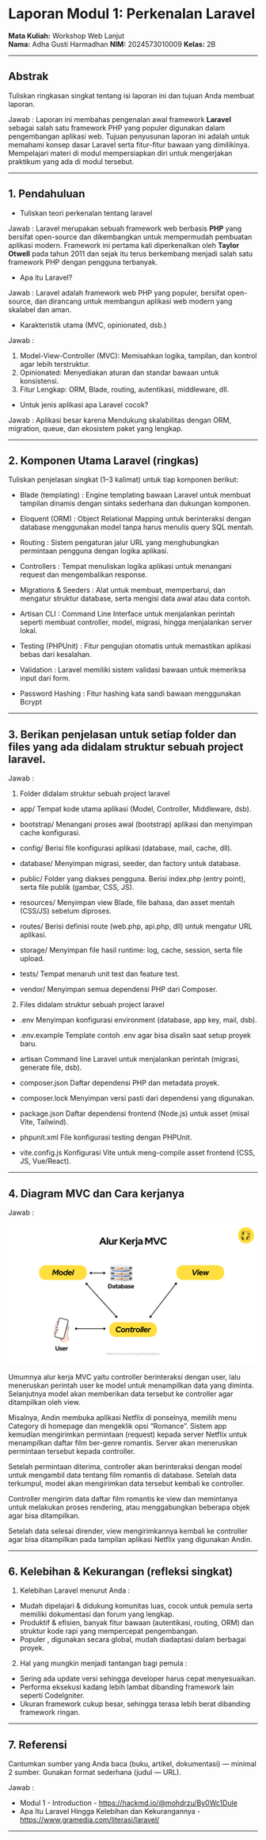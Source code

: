 # Laporan Modul 1: Perkenalan Laravel
**Mata Kuliah:** Workshop Web Lanjut   
**Nama:** Adha Gusti Harmadhan 
**NIM:** 2024573010009
**Kelas:** 2B

---
## Abstrak 
Tuliskan ringkasan singkat tentang isi laporan ini dan tujuan Anda membuat laporan.

Jawab :
Laporan ini membahas pengenalan awal framework **Laravel** sebagai salah satu framework PHP yang populer digunakan dalam pengembangan aplikasi web. Tujuan penyusunan laporan ini adalah untuk memahami konsep dasar Laravel serta fitur-fitur bawaan yang dimilikinya. Mempelajari materi di modul mempersiapkan diri untuk mengerjakan praktikum yang ada di modul tersebut.

---
## 1. Pendahuluan
- Tuliskan teori perkenalan tentang laravel

Jawab :
Laravel merupakan sebuah framework web berbasis **PHP** yang bersifat open-source dan dikembangkan untuk mempermudah pembuatan aplikasi modern. Framework ini pertama kali diperkenalkan oleh **Taylor Otwell** pada tahun 2011 dan sejak itu terus berkembang menjadi salah satu framework PHP dengan pengguna terbanyak.  

- Apa itu Laravel?

Jawab : 
Laravel adalah framework web PHP yang populer, bersifat open-source, dan dirancang untuk membangun aplikasi web modern yang skalabel dan aman.

- Karakteristik utama (MVC, opinionated, dsb.)

Jawab : 
1. Model-View-Controller (MVC): Memisahkan logika, tampilan, dan kontrol agar lebih terstruktur.
2. Opinionated: Menyediakan aturan dan standar bawaan untuk konsistensi.
3. Fitur Lengkap: ORM, Blade, routing, autentikasi, middleware, dll.

- Untuk jenis aplikasi apa Laravel cocok?

Jawab :
Aplikasi besar karena Mendukung skalabilitas dengan ORM, migration, queue, dan ekosistem paket yang lengkap.

---
## 2. Komponen Utama Laravel (ringkas)
Tuliskan penjelasan singkat (1–3 kalimat) untuk tiap komponen berikut:
- Blade (templating) :  Engine templating bawaan Laravel untuk membuat tampilan dinamis dengan sintaks sederhana dan dukungan komponen.  

- Eloquent (ORM) : 
Object Relational Mapping untuk berinteraksi dengan database menggunakan model tanpa harus menulis query SQL mentah.

- Routing :
Sistem pengaturan jalur URL yang menghubungkan permintaan pengguna dengan logika aplikasi.  

- Controllers : 
Tempat menuliskan logika aplikasi untuk menangani request dan mengembalikan response.  

- Migrations & Seeders :
Alat untuk membuat, memperbarui, dan mengatur struktur database, serta mengisi data awal atau data contoh.  

- Artisan CLI :
Command Line Interface untuk menjalankan perintah seperti membuat controller, model, migrasi, hingga menjalankan server lokal.  

- Testing (PHPUnit) :
Fitur pengujian otomatis untuk memastikan aplikasi bebas dari kesalahan. 

- Validation :
Laravel memiliki sistem validasi bawaan untuk memeriksa input dari form.

- Password Hashing :
Fitur hashing kata sandi bawaan menggunakan Bcrypt

---
## 3. Berikan penjelasan untuk setiap folder dan files yang ada didalam struktur sebuah project laravel.
Jawab :
1. Folder didalam struktur sebuah project laravel

- app/
Tempat kode utama aplikasi (Model, Controller, Middleware, dsb).

- bootstrap/
Menangani proses awal (bootstrap) aplikasi dan menyimpan cache konfigurasi.

- config/
Berisi file konfigurasi aplikasi (database, mail, cache, dll).

- database/
Menyimpan migrasi, seeder, dan factory untuk database.

- public/
Folder yang diakses pengguna. Berisi index.php (entry point), serta file publik (gambar, CSS, JS).

- resources/
Menyimpan view Blade, file bahasa, dan asset mentah (CSS/JS) sebelum diproses.

- routes/
Berisi definisi route (web.php, api.php, dll) untuk mengatur URL aplikasi.

- storage/
Menyimpan file hasil runtime: log, cache, session, serta file upload.

- tests/
Tempat menaruh unit test dan feature test.

- vendor/
Menyimpan semua dependensi PHP dari Composer.

2. Files didalam struktur sebuah project laravel

- .env
Menyimpan konfigurasi environment (database, app key, mail, dsb).

- .env.example
Template contoh .env agar bisa disalin saat setup proyek baru.

- artisan
Command line Laravel untuk menjalankan perintah (migrasi, generate file, dsb).

- composer.json
Daftar dependensi PHP dan metadata proyek.

- composer.lock
Menyimpan versi pasti dari dependensi yang digunakan.

- package.json
Daftar dependensi frontend (Node.js) untuk asset (misal Vite, Tailwind).

- phpunit.xml
File konfigurasi testing dengan PHPUnit.

- vite.config.js
Konfigurasi Vite untuk meng-compile asset frontend (CSS, JS, Vue/React).

---

## 4. Diagram MVC dan Cara kerjanya
Jawab :

![Diagram MVC](./gambar/diagram_mvc.png)


Umumnya alur kerja MVC yaitu controller berinteraksi dengan user, lalu meneruskan perintah user ke model untuk menampilkan data yang diminta. Selanjutnya model akan memberikan data tersebut ke controller agar ditampilkan oleh view. 

Misalnya, Andin membuka aplikasi Netflix di ponselnya, memilih menu Category di homepage dan mengeklik opsi “Romance”. Sistem app kemudian mengirimkan permintaan (request) kepada server Netflix untuk menampilkan daftar film ber-genre romantis. Server akan meneruskan permintaan tersebut kepada controller. 

Setelah permintaan diterima, controller akan berinteraksi dengan model untuk mengambil data tentang film romantis di database. Setelah data terkumpul, model akan mengirimkan data tersebut kembali ke controller. 

Controller mengirim data daftar film romantis ke view dan memintanya untuk melakukan proses rendering, atau menggabungkan beberapa objek agar bisa ditampilkan. 

Setelah data selesai dirender, view mengirimkannya kembali ke controller agar bisa ditampilkan pada tampilan aplikasi Netflix yang digunakan Andin. 


---

## 6. Kelebihan & Kekurangan (refleksi singkat)
1. Kelebihan Laravel menurut Anda :
- Mudah dipelajari & didukung komunitas luas, cocok untuk pemula serta memiliki dokumentasi dan forum yang lengkap.
- Produktif & efisien, banyak fitur bawaan (autentikasi, routing, ORM) dan struktur kode rapi yang mempercepat pengembangan.
- Populer ,  digunakan secara global, mudah diadaptasi dalam berbagai proyek.

2. Hal yang mungkin menjadi tantangan bagi pemula :
- Sering ada update versi sehingga developer harus cepat menyesuaikan.
- Performa eksekusi kadang lebih lambat dibanding framework lain seperti CodeIgniter.
- Ukuran framework cukup besar, sehingga terasa lebih berat dibanding framework ringan.  

---

## 7. Referensi
Cantumkan sumber yang Anda baca (buku, artikel, dokumentasi) — minimal 2 sumber. Gunakan format sederhana (judul — URL). 

Jawab :
- Modul 1 - Introduction - https://hackmd.io/@mohdrzu/By0Wc1Dule
- Apa Itu Laravel Hingga Kelebihan dan Kekurangannya - https://www.gramedia.com/literasi/laravel/

---
